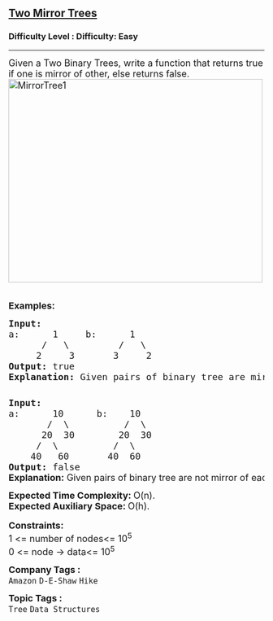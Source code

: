 <h2><a href="https://www.geeksforgeeks.org/problems/two-mirror-trees/1?page=5&category=Tree&sortBy=submissions">Two Mirror Trees</a></h2><h3>Difficulty Level : Difficulty: Easy</h3><hr><div class="problems_problem_content__Xm_eO"><p><span style="font-size: 18px;">Given a Two Binary Trees, write a function that returns true if one is mirror of other, else returns false.<br><img class="aligncenter size-full wp-image-663" style="height: 400px; width: 500px;" title="MirrorTree1" src="https://contribute.geeksforgeeks.org/wp-content/uploads/mirrortrees.jpg" alt="MirrorTree1">&nbsp;&nbsp;&nbsp;&nbsp;&nbsp;&nbsp;&nbsp;&nbsp;&nbsp;&nbsp;&nbsp;&nbsp; </span></p>
<p><span style="font-size: 18px;"><strong>Examples:</strong></span></p>
<pre><span style="font-size: 18px;"><strong>Input:
</strong>a:<strong>      </strong>1     b:<strong>      </strong>1
&nbsp;     /   \         /   \
&nbsp;    2     3       3     2
<strong>Output: </strong>true<br><strong>Explanation:</strong> Given pairs of binary tree are mirror of each other.<br></span>
</pre>
<pre><span style="font-size: 18px;"><strong>Input:</strong>
a:<strong>      </strong>10      b: <strong>   </strong>10
&nbsp;      /  \          /  \
&nbsp;     20  30        20  30
&nbsp;    /  \          /  \
&nbsp;   40   60       40  60<strong>
Output: </strong>false<br></span><strong style="font-size: 18px; font-family: -apple-system, BlinkMacSystemFont, 'Segoe UI', Roboto, Oxygen, Ubuntu, Cantarell, 'Open Sans', 'Helvetica Neue', sans-serif;">Explanation:</strong><span style="font-size: 18px; font-family: -apple-system, BlinkMacSystemFont, 'Segoe UI', Roboto, Oxygen, Ubuntu, Cantarell, 'Open Sans', 'Helvetica Neue', sans-serif;"> Given pairs of binary tree are not mirror of each other.</span></pre>
<p><span style="font-size: 18px;"><strong>Expected Time Complexity: </strong>O(n).<br><strong>Expected Auxiliary Space:&nbsp;</strong>O(h).</span><br><br><span style="font-size: 18px;"><strong>Constraints:</strong><br>1 &lt;= number of nodes&lt;= 10<sup>5</sup><br>0 &lt;= node -&gt; data&lt;= 10<sup>5</sup></span>&nbsp;</p></div><p><span style=font-size:18px><strong>Company Tags : </strong><br><code>Amazon</code>&nbsp;<code>D-E-Shaw</code>&nbsp;<code>Hike</code>&nbsp;<br><p><span style=font-size:18px><strong>Topic Tags : </strong><br><code>Tree</code>&nbsp;<code>Data Structures</code>&nbsp;